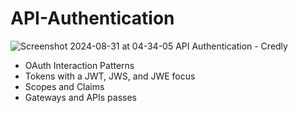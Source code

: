 # API-Authentication

![Screenshot 2024-08-31 at 04-34-05 API Authentication - Credly](https://github.com/user-attachments/assets/c36c3cb4-9fe2-420c-b9a0-93baf4299882)

* OAuth Interaction Patterns
* Tokens with a JWT, JWS, and JWE focus
* Scopes and Claims
* Gateways and APIs passes
